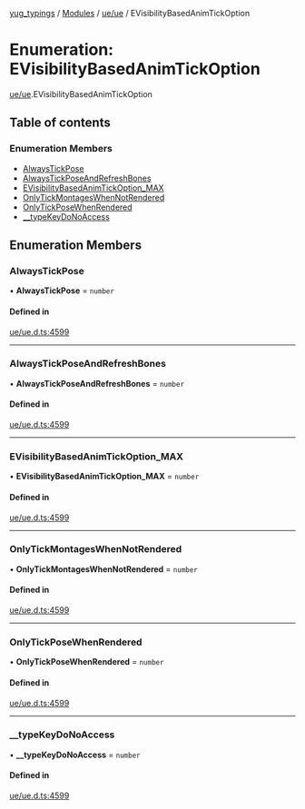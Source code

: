 [yug_typings](../README.md) / [Modules](../modules.md) / [ue/ue](../modules/ue_ue.md) / EVisibilityBasedAnimTickOption

# Enumeration: EVisibilityBasedAnimTickOption

[ue/ue](../modules/ue_ue.md).EVisibilityBasedAnimTickOption

## Table of contents

### Enumeration Members

- [AlwaysTickPose](ue_ue.EVisibilityBasedAnimTickOption.md#alwaystickpose)
- [AlwaysTickPoseAndRefreshBones](ue_ue.EVisibilityBasedAnimTickOption.md#alwaystickposeandrefreshbones)
- [EVisibilityBasedAnimTickOption\_MAX](ue_ue.EVisibilityBasedAnimTickOption.md#evisibilitybasedanimtickoption_max)
- [OnlyTickMontagesWhenNotRendered](ue_ue.EVisibilityBasedAnimTickOption.md#onlytickmontageswhennotrendered)
- [OnlyTickPoseWhenRendered](ue_ue.EVisibilityBasedAnimTickOption.md#onlytickposewhenrendered)
- [\_\_typeKeyDoNoAccess](ue_ue.EVisibilityBasedAnimTickOption.md#__typekeydonoaccess)

## Enumeration Members

### AlwaysTickPose

• **AlwaysTickPose** = `number`

#### Defined in

[ue/ue.d.ts:4599](https://github.com/YugMetaverse/yug_typings/blob/25cad34/ue/ue.d.ts#L4599)

___

### AlwaysTickPoseAndRefreshBones

• **AlwaysTickPoseAndRefreshBones** = `number`

#### Defined in

[ue/ue.d.ts:4599](https://github.com/YugMetaverse/yug_typings/blob/25cad34/ue/ue.d.ts#L4599)

___

### EVisibilityBasedAnimTickOption\_MAX

• **EVisibilityBasedAnimTickOption\_MAX** = `number`

#### Defined in

[ue/ue.d.ts:4599](https://github.com/YugMetaverse/yug_typings/blob/25cad34/ue/ue.d.ts#L4599)

___

### OnlyTickMontagesWhenNotRendered

• **OnlyTickMontagesWhenNotRendered** = `number`

#### Defined in

[ue/ue.d.ts:4599](https://github.com/YugMetaverse/yug_typings/blob/25cad34/ue/ue.d.ts#L4599)

___

### OnlyTickPoseWhenRendered

• **OnlyTickPoseWhenRendered** = `number`

#### Defined in

[ue/ue.d.ts:4599](https://github.com/YugMetaverse/yug_typings/blob/25cad34/ue/ue.d.ts#L4599)

___

### \_\_typeKeyDoNoAccess

• **\_\_typeKeyDoNoAccess** = `number`

#### Defined in

[ue/ue.d.ts:4599](https://github.com/YugMetaverse/yug_typings/blob/25cad34/ue/ue.d.ts#L4599)
